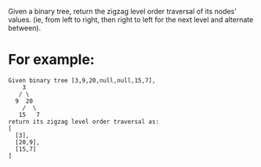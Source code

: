 Given a binary tree, return the zigzag level order traversal of its nodes' values. (ie, from left to right, then right to left for the next level and alternate between).

# For example:
```
Given binary tree [3,9,20,null,null,15,7],
    3
   / \
  9  20
    /  \
   15   7
return its zigzag level order traversal as:
[
  [3],
  [20,9],
  [15,7]
]
```